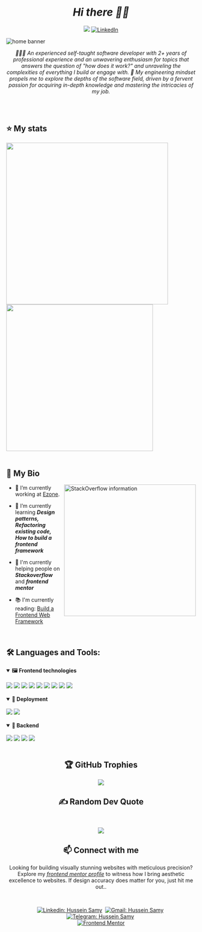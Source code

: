 <h1 align="center"><i>Hi there 👋🏻</i></h1>

<div align="center">
  
 [![](https://visitcount.itsvg.in/api?id=husseinsamy&icon=6&color=0)](https://visitcount.itsvg.in)
 [![LinkedIn](https://img.shields.io/badge/LinkedIn-%230077B5.svg?logo=linkedin&logoColor=white)](https://linkedin.com/in/hussein-samy)
</div>

![home banner](https://github.com/HusseinSamy/husseinSamy/assets/82336571/3883b429-ef24-47dd-9266-f64894c1254b)

<div align="center">
  
<i align="center">🧑🏽‍💻 An experienced self-taught software developer with 2+ years of professional experience and an unwavering enthusiasm for topics that answers the question of "how does it work?" and unraveling the complexities of everything I build or engage with. 📐 My engineering mindset propels me to explore the depths of the software field, driven by a fervent passion for acquiring in-depth knowledge and mastering the intricacies of my job.</i>
</div>

##

<br>

## ⭐️ My stats


<div align="start">
  
<img width="430" src="https://github-readme-streak-stats.herokuapp.com/?user=husseinsamy&theme=swift&hide_border=false"/>
<img width="390" src="https://github-readme-stats.vercel.app/api?username=husseinsamy&theme=swift&hide_border=false&include_all_commits=true&count_private=true"/>

</div>

<br>


<h2>📝 My Bio</h2>

<a href="https://stackoverflow.com/users/15587805/pixd">  
  <img width="350" align="right" alt="StackOverflow information" src="https://stackoverflow-badge.herokuapp.com/api/StackOverflowBadge/15587805" style="max-width: 100%;">
</a>

  <div width="50%">
    
  - 💼 I’m currently working at [Ezone](https://www.ezone.ly).
  
  - 🌱 I’m currently learning **_Design patterns, Refactoring existing code, How to build a frontend framework_**

  - 💬 I'm currently helping people on **_Stackoverflow_** and **_frontend mentor_**

  - 📚 I'm currently reading: [Build a Frontend Web Framework](https://www.manning.com/books/build-a-frontend-web-framework-from-scratch)
  </div>

</div>
  
</div>


<br> 


## 🛠 Languages and Tools:
<div>
  <details open>
  <summary><b>🖼 Frontend technologies</b></summary>
  <br>
    
  <img src="https://img.shields.io/badge/Angular-DD0031?style=for-the-badge&logo=angular&logoColor=white"/>
  <img src="https://img.shields.io/badge/React-20232A?style=for-the-badge&logo=react&logoColor=61DAFB"/>
  <img src="https://img.shields.io/badge/HTML5-E34F26?style=for-the-badge&logo=html5&logoColor=white"/>
  <img src="https://img.shields.io/badge/CSS3-1572B6?style=for-the-badge&logo=css3&logoColor=white"/>
  <img src="https://img.shields.io/badge/TypeScript-007ACC?style=for-the-badge&logo=typescript&logoColor=white"/>
  <img src="https://img.shields.io/badge/JavaScript-F7DF1E?style=for-the-badge&logo=JavaScript&logoColor=white"/>
  <img src="https://img.shields.io/badge/Bootstrap-563D7C?style=for-the-badge&logo=bootstrap&logoColor=white"/>
  <img src="https://img.shields.io/badge/Tailwind_CSS-38B2AC?style=for-the-badge&logo=tailwind-css&logoColor=white"/>
  <img src="https://img.shields.io/badge/npm-CB3837?style=for-the-badge&logo=npm&logoColor=white"/>
  
  </details>

<br>

  <details open>
  <summary><b>🚀 Deployment</b></summary>
  <br>
    
  <img src="https://img.shields.io/badge/Amazon_AWS-232F3E?style=for-the-badge&logo=amazon-aws&logoColor=white"/>
  <img src="https://img.shields.io/badge/Netlify-00C7B7?style=for-the-badge&logo=netlify&logoColor=white"/>
  
  </details>

<br>

  <details open>
  <summary><b>🤖 Backend</b></summary>
  <br>
    
  <img src="https://img.shields.io/badge/Node.js-43853D?style=for-the-badge&logo=node.js&logoColor=white"/>
  <img src="https://img.shields.io/badge/Express.js-404D59?style=for-the-badge"/>
  <img src="https://img.shields.io/badge/MySQL-00000F?style=for-the-badge&logo=mysql&logoColor=white"/>
  <img src="https://img.shields.io/badge/MongoDB-4EA94B?style=for-the-badge&logo=mongodb&logoColor=white"/>
  
  
  </details>  
  
  <br>

</div>


<h2 align="center">🏆 GitHub Trophies </h2>
<div align="center">
  
![](https://github-profile-trophy.vercel.app/?username=husseinsamy&theme=apprentice&no-frame=false&no-bg=false&margin-w=4)
</div>

<h2 align="center"> ✍️ Random Dev Quote</h2>
<br>
<div align="center">
  
![](https://quotes-github-readme.vercel.app/api?type=horizontal&theme=gruvbox)
</div>


<h2 align="center"> 📫 Connect with me</h2>

<p align="center" margin="40px">
  Looking for building visually stunning websites with meticulous precision? Explore my <a href="https://www.frontendmentor.io/profile/HusseinSamy"><i>frontend mentor profile</i></a> to witness how I bring aesthetic excellence to websites. If design accuracy does matter for you, just hit me out..

</p>

<br>

<div align="center">
    
[![Linkedin: Hussein Samy](https://img.shields.io/badge/-linkedin-blue?style=for-the-badge&logo=Linkedin&logoColor=white&link=https://www.linkedin.com/in/hussein-samy)](https://www.linkedin.com/in/hussein-samy)&nbsp;
[![Gmail: Hussein Samy](https://img.shields.io/badge/-gmail-red?style=for-the-badge&logo=Gmail&logoColor=white&link=mailto:hussein.samy02@gmail.com)](mailto:hussein.samy02@gmail.com)&nbsp;
[![Telegram: Hussein Samy](https://img.shields.io/badge/-telegram-blue?style=for-the-badge&logo=Telegram&logoColor=white&link=https://www.t.me/hussein_samy02)](https://www.t.me/hussein_samy02)&nbsp;
<br>
[![Frontend Mentor](https://img.shields.io/badge/-Frontend%20Mentor-5F3DC4?style=for-the-badge&logo=FrontendMentor&logoColor=white&link=https://www.frontendmentor.io/profile/HusseinSamy)](https://www.frontendmentor.io/profile/HusseinSamy)

</div>

